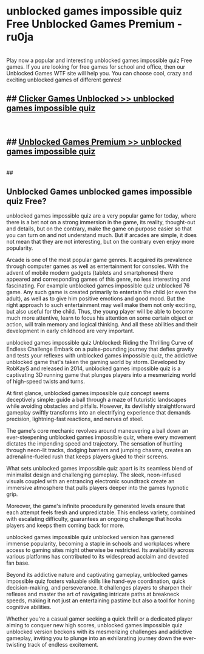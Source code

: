 # unblocked games impossible quiz Free Unblocked Games Premium - ru0ja <br>
<br>
Play now a popular and interesting unblocked games impossible quiz Free games. If you are looking for free games for school and office, then our Unblocked Games WTF site will help you. You can choose cool, crazy and exciting unblocked games of different genres!


## ##  [Clicker Games Unblocked >> unblocked games impossible quiz](http://freeplayer.one?title=unblocked_games_impossible_quiz&ref=M1)
  <br>

##  ## [Unblocked Games Premium >> unblocked games impossible quiz](http://freeplayer.one?title=unblocked_games_impossible_quiz&ref=M1)
  <br>
  ##



## Unblocked Games unblocked games impossible quiz Free?

unblocked games impossible quiz are a very popular game for today, where there is a bet not on a strong immersion in the game, its reality, thought-out and details, but on the contrary, make the game on purpose easier so that you can turn on and not understand much. But if arcades are simple, it does not mean that they are not interesting, but on the contrary even enjoy more popularity.

Arcade is one of the most popular game genres. It acquired its prevalence through computer games as well as entertainment for consoles. With the advent of mobile modern gadgets (tablets and smartphones) there appeared and corresponding games of this genre, no less interesting and fascinating. For example unblocked games impossible quiz unblocked 76 game. Any such game is created primarily to entertain the child (or even the adult), as well as to give him positive emotions and good mood. But the right approach to such entertainment may well make them not only exciting, but also useful for the child. Thus, the young player will be able to become much more attentive, learn to focus his attention on some certain object or action, will train memory and logical thinking. And all these abilities and their development in early childhood are very important.

unblocked games impossible quiz Unblocked: Riding the Thrilling Curve of Endless Challenge
Embark on a pulse-pounding journey that defies gravity and tests your reflexes with unblocked games impossible quiz, the addictive unblocked game that's taken the gaming world by storm. Developed by RobKayS and released in 2014, unblocked games impossible quiz is a captivating 3D running game that plunges players into a mesmerizing world of high-speed twists and turns.

At first glance, unblocked games impossible quiz concept seems deceptively simple: guide a ball through a maze of futuristic landscapes while avoiding obstacles and pitfalls. However, its devilishly straightforward gameplay swiftly transforms into an electrifying experience that demands precision, lightning-fast reactions, and nerves of steel.

The game's core mechanic revolves around maneuvering a ball down an ever-steepening unblocked games impossible quiz, where every movement dictates the impending speed and trajectory. The sensation of hurtling through neon-lit tracks, dodging barriers and jumping chasms, creates an adrenaline-fueled rush that keeps players glued to their screens.

What sets unblocked games impossible quiz apart is its seamless blend of minimalist design and challenging gameplay. The sleek, neon-infused visuals coupled with an entrancing electronic soundtrack create an immersive atmosphere that pulls players deeper into the games hypnotic grip.

Moreover, the game's infinite procedurally generated levels ensure that each attempt feels fresh and unpredictable. This endless variety, combined with escalating difficulty, guarantees an ongoing challenge that hooks players and keeps them coming back for more.

unblocked games impossible quiz unblocked version has garnered immense popularity, becoming a staple in schools and workplaces where access to gaming sites might otherwise be restricted. Its availability across various platforms has contributed to its widespread acclaim and devoted fan base.

Beyond its addictive nature and captivating gameplay, unblocked games impossible quiz fosters valuable skills like hand-eye coordination, quick decision-making, and perseverance. It challenges players to sharpen their reflexes and master the art of navigating intricate paths at breakneck speeds, making it not just an entertaining pastime but also a tool for honing cognitive abilities.

Whether you're a casual gamer seeking a quick thrill or a dedicated player aiming to conquer new high scores, unblocked games impossible quiz unblocked version beckons with its mesmerizing challenges and addictive gameplay, inviting you to plunge into an exhilarating journey down the ever-twisting track of endless excitement.